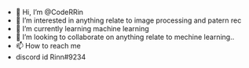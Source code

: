 - 👋 Hi, I’m @CodeRRin
- 👀 I’m interested in anything relate to image processing and patern rec
- 🌱 I’m currently learning machine learning 
- 💞️ I’m looking to collaborate on anything relate to mechine learning..
- 📫 How to reach me
- discord id 
Rinn#9234
<!---
CodeRRin/CodeRRin is a ✨ special ✨ repository because its `README.md` (this file) appears on your GitHub profile.
You can click the Preview link to take a look at your changes.
--->
